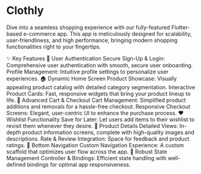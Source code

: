# Clothly

Dive into a seamless shopping experience with our fully-featured Flutter-based e-commerce app. This app is meticulously designed for scalability, user-friendliness, and high performance, bringing modern shopping functionalities right to your fingertips.

✨ Key Features
🔑 User Authentication
Secure Sign-Up & Login: Comprehensive user authentication with smooth, secure user onboarding.
Profile Management: Intuitive profile settings to personalize user experiences.
🏠 Dynamic Home Screen
Product Showcase: Visually appealing product catalog with detailed category segmentation.
Interactive Product Cards: Fast, responsive widgets that bring your product lineup to life.
🛒 Advanced Cart & Checkout
Cart Management: Simplified product additions and removals for a hassle-free checkout.
Responsive Checkout Screens: Elegant, user-centric UI to enhance the purchase process.
❤️ Wishlist Functionality
Save for Later: Let users add items to their wishlist to revisit them whenever they desire.
📄 Product Details
Detailed Views: In-depth product information screens, complete with high-quality images and descriptions.
Rate & Review Integration: Space for feedback and product ratings.
🚀 Bottom Navigation
Custom Navigation Experience: A custom scaffold that optimizes user flow across the app.
🔧 Robust State Management
Controller & Bindings: Efficient state handling with well-defined bindings for optimal app responsiveness.
